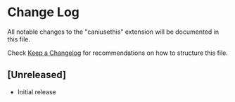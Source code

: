 # Change Log
All notable changes to the "caniusethis" extension will be documented in this file.

Check [Keep a Changelog](http://keepachangelog.com/) for recommendations on how to structure this file.

## [Unreleased]
- Initial release